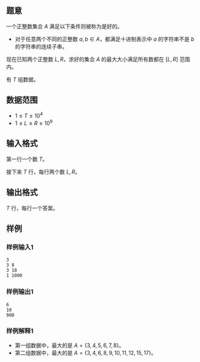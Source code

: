 ## 题意 

一个正整数集合 $A$ 满足以下条件则被称为是好的。

- 对于任意两个不同的正整数 $a,b\in A$，都满足十进制表示中 $a$ 的字符串不是 $b$ 的字符串的连续子串。

现在已知两个正整数 $L,R$，求好的集合 $A$ 的最大大小满足所有数都在 $[L,R]$ 范围内。

有 $T$ 组数据。

## 数据范围

- $1\le T\le 10^4$
- $1\le L\le R\le 10^9$

## 输入格式

第一行一个数 $T$。

接下来 $T$ 行，每行两个数 $L,R$。

## 输出格式

$T$ 行，每行一个答案。

## 样例

### 样例输入1

```
3
3 8
3 18
1 1000
```

### 样例输出1

```
6
10
900
```

### 样例解释1

- 第一组数据中，最大的是 $A=\{3,4,5,6,7,8\}$。
- 第二组数据中，最大的是 $A=\{3,4,6,8,9,10,11,12,15,17\}$。